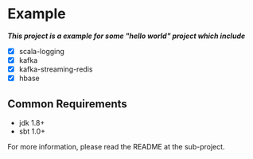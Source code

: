 # Example

***This project is a example for some "hello world" project which include***

- [x] scala-logging
- [x] kafka
- [x] kafka-streaming-redis
- [x] hbase

## Common Requirements
- jdk 1.8+
- sbt 1.0+

For more information, please read the README at the sub-project.
